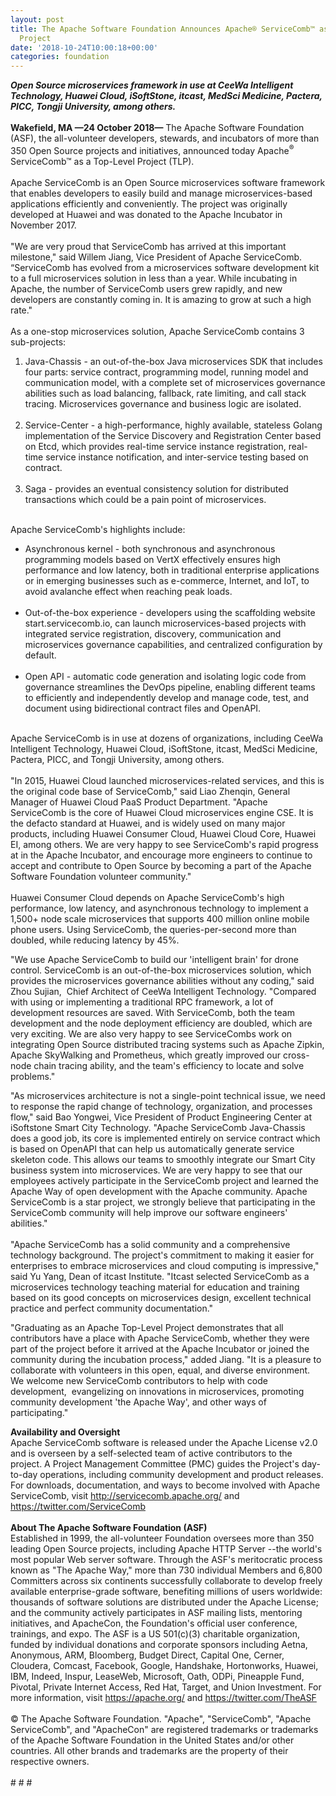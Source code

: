 ```yaml
---
layout: post
title: The Apache Software Foundation Announces Apache® ServiceComb™ as a Top-Level
  Project
date: '2018-10-24T10:00:18+00:00'
categories: foundation
---
```

<div><strong><em>Open Source microservices framework in use at CeeWa Intelligent Technology, Huawei Cloud, iSoftStone, itcast, MedSci Medicine, Pactera, PICC, Tongji University, among others.</em></strong></div> 
  <div><strong><br /></strong></div> 
  <div><strong>Wakefield, MA —24 October 2018—</strong> The Apache Software Foundation (ASF), the all-volunteer developers, stewards, and incubators of more than 350 Open Source projects and initiatives, announced today Apache<sup>®</sup> ServiceComb™ as a Top-Level Project (TLP).</div> 
  <div><br /></div> 
  <div>Apache ServiceComb is an Open Source microservices software framework that enables developers to easily build and manage microservices-based applications efficiently and conveniently. The project was originally developed at Huawei and was donated to the Apache Incubator in November 2017.</div> 
  <div><br /></div> 
  <div>&quot;We are very proud that ServiceComb has arrived at this important milestone,&quot; said Willem Jiang, Vice President of Apache ServiceComb. “ServiceComb has evolved from a microservices software development kit to a full microservices solution in less than a year. While incubating in Apache, the number of ServiceComb users grew rapidly, and new developers are constantly coming in. It is amazing to grow at such a high rate.&quot;</div> 
  <div><br /></div> 
  <div>As a one-stop microservices solution, Apache ServiceComb contains 3 sub-projects:</div> 
  <div> 
    <ol> 
      <li>Java-Chassis - an out-of-the-box Java microservices SDK that includes four parts: service contract, programming model, running model and communication model, with a complete set of microservices governance abilities such as load balancing, fallback, rate limiting, and call stack tracing. Microservices governance and business logic are isolated.<br /><br /></li> 
      <li>Service-Center - a high-performance, highly available, stateless Golang implementation of the Service Discovery and Registration Center based on Etcd, which provides real-time service instance registration, real-time service instance notification, and inter-service testing based on contract.<br /><br /></li> 
      <li>Saga - provides an eventual consistency solution for distributed transactions which could be a pain point of microservices.</li> 
    </ol> 
  </div> 
  <div><br /></div> 
  <div>Apache ServiceComb's highlights include:</div> 
  <div> 
    <ul> 
      <li>Asynchronous kernel - both synchronous and asynchronous programming models based on VertX effectively ensures high performance and low latency, both in traditional enterprise applications or in emerging businesses such as e-commerce, Internet, and IoT, to avoid avalanche effect when reaching peak loads.<br /><br /></li> 
      <li>Out-of-the-box experience - developers using the scaffolding website start.servicecomb.io, can launch microservices-based projects with integrated service registration, discovery, communication and microservices governance capabilities, and centralized configuration by default.<br /><br /></li> 
      <li>Open API - automatic code generation and isolating logic code from governance streamlines the DevOps pipeline, enabling different teams to efficiently and independently develop and manage code, test, and document using bidirectional contract files and OpenAPI.</li> 
    </ul> 
  </div> 
  <div><br /></div> 
  <div>Apache ServiceComb is in use at dozens of organizations, including CeeWa Intelligent Technology, Huawei Cloud, iSoftStone, itcast, MedSci Medicine, Pactera, PICC, and Tongji University, among others.</div> 
  <div><br /></div> 
  <div>&quot;In 2015, Huawei Cloud launched microservices-related services, and this is the original code base of ServiceComb,&quot; said Liao Zhenqin, General Manager of Huawei Cloud PaaS Product Department. &quot;Apache ServiceComb is the core of Huawei Cloud microservices engine CSE. It is the defacto standard at Huawei, and is widely used on many major products, including Huawei Consumer Cloud, Huawei Cloud Core, Huawei EI, among others. We are very happy to see ServiceComb's rapid progress at in the Apache Incubator, and encourage more engineers to continue to accept and contribute to Open Source by becoming a part of the Apache Software Foundation volunteer community.&quot;</div> 
  <div><br /></div> 
  <div>Huawei Consumer Cloud depends on Apache ServiceComb's high performance, low latency, and asynchronous technology to implement a 1,500+ node scale microservices that supports 400 million online mobile phone users. Using ServiceComb, the queries-per-second more than doubled, while reducing latency by 45%.</div> 
  <div> 
    <p>&quot;We use Apache ServiceComb to build our 'intelligent brain' for drone control. ServiceComb is an out-of-the-box microservices solution, which provides the microservices governance abilities without any coding,&quot; said Zhou Sujian,&nbsp; Chief Architect of CeeWa Intelligent Technology. &quot;Compared with using or implementing a traditional RPC framework, a lot of development resources are saved. With ServiceComb, both the team development and the node deployment efficiency are doubled, which are very exciting. We are also very happy to see ServiceCombs work on integrating Open Source distributed tracing systems such as Apache Zipkin, Apache SkyWalking and Prometheus, which greatly improved our cross-node chain tracing ability, and the team's efficiency to locate and solve problems.&quot;</p> 
  </div> 
  <div>&quot;As microservices architecture is not a single-point technical issue, we need to response the rapid change of technology, organization, and processes flow,&quot; said Bao Yongwei, Vice President of Product Engineering Center at iSoftstone Smart City Technology. &quot;Apache ServiceComb Java-Chassis does a good job, its core is implemented entirely on service contract which is based on OpenAPI that can help us automatically generate service skeleton code. This allows our teams to smoothly integrate our Smart City business system into microservices. We are very happy to see that our employees actively participate in the ServiceComb project and learned the Apache Way of open development with the Apache community. Apache ServiceComb is a star project, we strongly believe that participating in the ServiceComb community will help improve our software engineers' abilities.&quot;</div> 
  <div><br /></div> 
  <div>&quot;Apache ServiceComb has a solid community and a comprehensive technology background. The project's commitment to making it easier for enterprises to embrace microservices and cloud computing is impressive,&quot; said Yu Yang, Dean of itcast Institute. &quot;Itcast selected ServiceComb as a microservices technology teaching material for education and training based on its good concepts on microservices design, excellent technical practice and perfect community documentation.&quot;</div> 
  <div> 
    <p>&quot;Graduating as an Apache Top-Level Project demonstrates that all contributors have a place with Apache ServiceComb, whether they were part of the project before it arrived at the Apache Incubator or joined the community during the incubation process,&quot; added Jiang. &quot;It is a pleasure to collaborate with volunteers in this open, equal, and diverse environment. We welcome new ServiceComb contributors to help with code development,&nbsp; evangelizing on innovations in microservices, promoting community development 'the Apache Way', and other ways of participating.&quot;</p> 
  </div> 
  <div><strong>Availability and Oversight</strong></div> 
  <div>Apache ServiceComb software is released under the Apache License v2.0 and is overseen by a self-selected team of active contributors to the project. A Project Management Committee (PMC) guides the Project's day-to-day operations, including community development and product releases. For downloads, documentation, and ways to become involved with Apache ServiceComb, visit <a href="http://servicecomb.apache.org/">http://servicecomb.apache.org/</a> and <a href="https://twitter.com/ServiceComb">https://twitter.com/ServiceComb</a></div> 
  <div><br /></div> 
  <div><strong>About The Apache Software Foundation (ASF)</strong></div> 
  <div>Established in 1999, the all-volunteer Foundation oversees more than 350 leading Open Source projects, including Apache HTTP Server --the world's most popular Web server software. Through the ASF's meritocratic process known as &quot;The Apache Way,&quot; more than 730 individual Members and 6,800 Committers across six continents successfully collaborate to develop freely available enterprise-grade software, benefiting millions of users worldwide: thousands of software solutions are distributed under the Apache License; and the community actively participates in ASF mailing lists, mentoring initiatives, and ApacheCon, the Foundation's official user conference, trainings, and expo. The ASF is a US 501(c)(3) charitable organization, funded by individual donations and corporate sponsors including Aetna, Anonymous, ARM, Bloomberg, Budget Direct, Capital One, Cerner, Cloudera, Comcast, Facebook, Google, Handshake, Hortonworks, Huawei, IBM, Indeed, Inspur, LeaseWeb, Microsoft, Oath, ODPi, Pineapple Fund, Pivotal, Private Internet Access, Red Hat, Target, and Union Investment. For more information, visit <a href="https://apache.org/">https://apache.org/</a> and <a href="https://twitter.com/TheASF">https://twitter.com/TheASF</a></div> 
  <div><br /></div> 
  <div>© The Apache Software Foundation. &quot;Apache&quot;, &quot;ServiceComb&quot;, &quot;Apache ServiceComb&quot;, and &quot;ApacheCon&quot; are registered trademarks or trademarks of the Apache Software Foundation in the United States and/or other countries. All other brands and trademarks are the property of their respective owners.</div> 
  <div><br /></div> 
  <div># # #</div>
